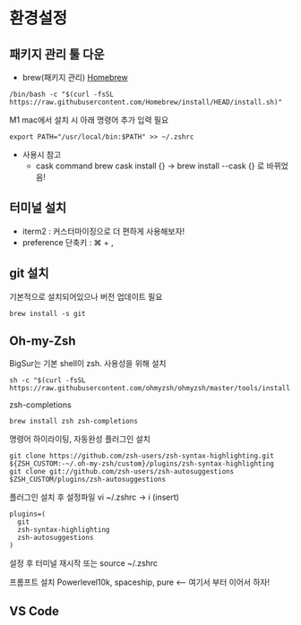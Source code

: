 # 환경설정

## 패키지 관리 툴 다운
- brew(패키지 관리) [Homebrew](https://brew.sh/index_ko)
```
/bin/bash -c "$(curl -fsSL https://raw.githubusercontent.com/Homebrew/install/HEAD/install.sh)"
```
M1 mac에서 설치 시 아래 명령어 추가 입력 필요
```
export PATH="/usr/local/bin:$PATH" >> ~/.zshrc
```

- 사용시 참고
  - cask command
    brew cask install {} -> brew install --cask {} 로 바뀌었음!
    
## 터미널 설치
- iterm2 : 커스터마이징으로 더 편하게 사용해보자!
- preference 단축키 : ⌘ + ,

## git 설치
기본적으로 설치되어있으나 버전 업데이트 필요
```
brew install -s git
```

## Oh-my-Zsh
BigSur는 기본 shell이 zsh. 사용성을 위해 설치
```
sh -c "$(curl -fsSL https://raw.githubusercontent.com/ohmyzsh/ohmyzsh/master/tools/install.sh)"
```
zsh-completions
```
brew install zsh zsh-completions
```
명령어 하이라이팅, 자동완성 플러그인 설치
```
git clone https://github.com/zsh-users/zsh-syntax-highlighting.git ${ZSH_CUSTOM:-~/.oh-my-zsh/custom}/plugins/zsh-syntax-highlighting
git clone git://github.com/zsh-users/zsh-autosuggestions $ZSH_CUSTOM/plugins/zsh-autosuggestions
```
플러그인 설치 후 설정파일 
vi ~/.zshrc -> i (insert)
```
plugins=(
  git
  zsh-syntax-highlighting
  zsh-autosuggestions
)
```
설정 후 터미널 재시작 또는 source ~/.zshrc

프롬프트 설치 Powerlevel10k, spaceship, pure <-- 여기서 부터 이어서 하자!


## VS Code



